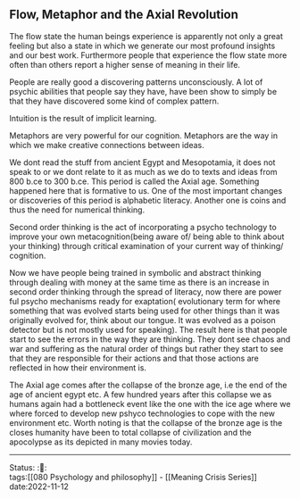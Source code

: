 ## Flow, Metaphor and the Axial Revolution

The flow state the human beings experience is apparently not only a great
feeling but also a state in which we generate our most profound insights and our
best work. Furthermore people that experience the flow state more often than
others report a higher sense of meaning in their life. 

People are really good a discovering patterns unconsciously. A lot of psychic
abilities that people say they have, have been show to simply be that they have
discovered some kind of complex pattern. 

Intuition is the result of implicit learning. 

Metaphors are very powerful for our cognition. Metaphors are the way in which we
make creative connections between ideas. 

We dont read the stuff from ancient Egypt and Mesopotamia, it does not speak to
or we dont relate to it as much as we do to texts and ideas from  800 b.ce to
300 b.ce. This period is called the Axial age. Something happened here that is
formative to us. One of the most important changes or discoveries of this period
is alphabetic literacy. Another one is coins and thus the need for numerical
thinking. 

Second order thinking is the act of incorporating a psycho technology to improve
your own metacognition(being aware of/ being able to think about your thinking)
through critical examination of your current way of thinking/ cognition. 

Now we have people being trained in symbolic and abstract thinking through
dealing with money at the same time as there is an increase in second order
thinking through the spread of literacy, now there are power ful psycho
mechanisms ready for exaptation( evolutionary term for where something that was
evolved starts being used for other things than it was originally evolved for,
think about our tongue. It was evolved as a poison detector but is not mostly
used for speaking). The result here is that people start to see the errors in
the way they are thinking. They dont see chaos and war and suffering as the
natural order of things but rather they start to see that they are responsible
for their actions and that those actions are reflected in how their environment
is. 

The Axial age comes after the collapse of the bronze age, i.e the end of the age
of ancient egypt etc. A few hundred years after this collapse we as humans again
had a bottleneck event like the one with the ice age where we where forced to
develop new pshyco technologies to cope with the new environment etc. Worth
noting is that the collapse of the bronze age is the closes humanity have been
to total collapse of civilization and the apocolypse as its depicted in many
movies today.


---
Status: :📖:   
tags:[[080 Psychology and philosophy]] - [[Meaning Crisis Series]] 
date:2022-11-12
